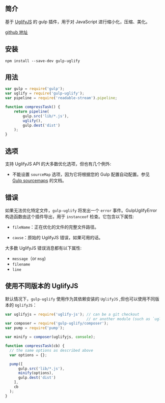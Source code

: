 ## 简介

基于 [UglifyJS](https://github.com/mishoo/UglifyJS2) 的 gulp 插件，用于对 JavaScript 进行缩小化，压缩、美化。

[github 地址](https://github.com/terinjokes/gulp-uglify)

## 安装

```
npm install --save-dev gulp-uglify
```

## 用法

```js
var gulp = require('gulp');
var uglify = require('gulp-uglify');
var pipeline = require('readable-stream').pipeline;

function compressTask() {
    return pipeline(
        gulp.src('lib/*.js'),
        uglify(),
        gulp.dest('dist')
    );
}
```

## 选项

支持 UglifyJS API 的大多数优化选项，但也有几个例外:

* 不能设置 `sourceMap` 选项，因为它将根据您的 Gulp 配置自动配置。参见 [Gulp sourcemaps](https://github.com/gulp-sourcemaps/gulp-sourcemaps#usage) 的文档。

## 错误

如果无法优化特定文件，`gulp-uglify` 将发出一个 `error` 事件。GulpUglifyError 构造函数由这个插件导出，用于 `instanceof` 检查。它包含以下属性:

* `fileName`：正在优化的文件的完整文件路径。

* `cause`：原始的 UglifyJS 错误，如果可用的话。

大多数 UglifyJS 错误消息都有以下属性:

* `message`（or `msg`\)
* `filename`
* `line`

## 使用不同版本的 UglifyJS

默认情况下，`gulp-uglify` 使用作为其依赖安装的 `UglifyJS` ,但也可以使用不同版本的 `UglifyJS`：

```js
var uglifyjs = require('uglify-js'); // can be a git checkout
                                     // or another module (such as `uglify-es` for ES6 support)
var composer = require('gulp-uglify/composer');
var pump = require('pump');

var minify = composer(uglifyjs, console);

function compressTask(cb) {
  // the same options as described above
  var options = {};

  pump([
      gulp.src('lib/*.js'),
      minify(options),
      gulp.dest('dist')
    ],
    cb
  );
}
```



